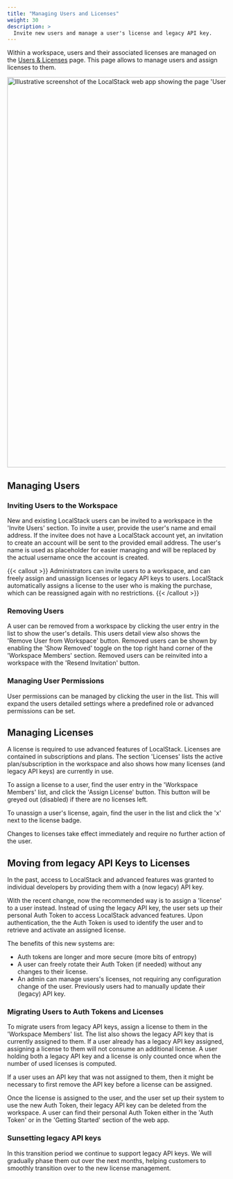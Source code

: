 ```yaml
---
title: "Managing Users and Licenses"
weight: 30
description: >
  Invite new users and manage a user's license and legacy API key.
---
```


Within a workspace, users and their associated licenses are managed on the <a href="https://app.localstack.cloud/workspace/members">Users &amp; Licenses</a> page.
This page allows to manage users and assign licenses to them.

<img src="users-licences.png" alt="Illustrative screenshot of the LocalStack web app showing the page 'Users & Licenses'" title="Users & Licences" width="900" />

## Managing Users

### Inviting Users to the Workspace

New and existing LocalStack users can be invited to a workspace in the 'Invite Users' section.
To invite a user, provide the user's name and email address.
If the invitee does not have a LocalStack account yet, an invitation to create an account will be sent to the provided email address.
The user's name is used as placeholder for easier managing and will be replaced by the actual username once the account is created.

{{< callout >}}
Administrators can invite users to a workspace, and can freely assign and unassign licenses or legacy API keys to users.
LocalStack automatically assigns a license to the user who is making the purchase, which can be reassigned again with no restrictions.
{{< /callout >}}

### Removing Users

A user can be removed from a workspace by clicking the user entry in the list to show the user's details.
This users detail view also shows the 'Remove User from Workspace' button.
Removed users can be shown by enabling the 'Show Removed' toggle on the top right hand corner of the 'Workspace Members' section.
Removed users can be reinvited into a workspace with the 'Resend Invitation' button.

### Managing User Permissions

User permissions can be managed by clicking the user in the list.
This will expand the users detailed settings where a predefined role or advanced permissions can be set.

## Managing Licenses

A license is required to use advanced features of LocalStack.
Licenses are contained in subscriptions and plans.
The section 'Licenses' lists the active plan/subscription in the workspace and also shows how many licenses (and legacy API keys) are currently in use.

To assign a license to a user, find the user entry in the 'Workspace Members' list, and click the 'Assign License' button.
This button will be greyed out (disabled) if there are no licenses left.

To unassign a user's license, again, find the user in the list and click the 'x' next to the license badge.

Changes to licenses take effect immediately and require no further action of the user.

## Moving from legacy API Keys to Licenses

In the past, access to LocalStack and advanced features was granted to individual developers by providing them with a (now legacy) API key.

With the recent change, now the recommended way is to assign a 'license' to a user instead.
Instead of using the legacy API key, the user sets up their personal Auth Token to access LocalStack advanced features.
Upon authentication, the the Auth Token is used to identify the user and to retrieve and activate an assigned license.

The benefits of this new systems are:

- Auth tokens are longer and more secure (more bits of entropy)
- A user can freely rotate their Auth Token (if needed) without any changes to their license.
- An admin can manage users's licenses, not requiring any configuration change of the user.
  Previously users had to manually update their (legacy) API key.

### Migrating Users to Auth Tokens and Licenses

To migrate users from legacy API keys, assign a license to them in the 'Workspace Members' list.
The list also shows the legacy API key that is currently assigned to them.
If a user already has a legacy API key assigned, assigning a license to them will not consume an additional license.
A user holding both a legacy API key and a license is only counted once when the number of used licenses is computed.

If a user uses an API key that was not assigned to them, then it might be necessary to first remove the API key before a license can be assigned.

Once the license is assigned to the user, and the user set up their system to use the new Auth Token, their legacy API key can be deleted from the workspace.
A user can find their personal Auth Token either in the 'Auth Token' or in the 'Getting Started' section of the web app.

### Sunsetting legacy API keys

In this transition period we continue to support legacy API keys.
We will gradually phase them out over the next months, helping customers to smoothly transition over to the new license management.
